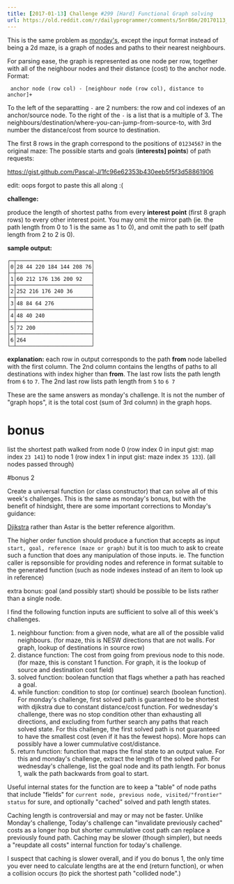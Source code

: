 ```yaml
---
title: [2017-01-13] Challenge #299 [Hard] Functional Graph solving
url: https://old.reddit.com/r/dailyprogrammer/comments/5nr86m/20170113_challenge_299_hard_functional_graph/
---
```


This is the same problem as [monday's](https://www.reddit.com/r/dailyprogrammer/comments/5mzr6x/20170109_challenge_298_hard_functional_maze/), except the input format instead of being a 2d maze, is a graph of nodes and paths to their nearest neighbours.

For parsing ease, the graph is represented as one node per row, together with all of the neighbour nodes and their distance (cost) to the anchor node.  Format:

     anchor node (row col) - [neighbour node (row col), distance to anchor]+

To the left of the separatting `-` are 2 numbers: the row and col indexes of an anchor/source node.  To the right of the `-` is a list that is a multiple of 3.  The neighbours/destination/where-you-can-jump-from-source-to, with 3rd number the distance/cost from source to destination.

The first 8 rows in the graph correspond to the positions of `01234567` in the original maze:  The possible starts and goals (**interests] points**) of path requests:

https://gist.github.com/Pascal-J/1fc96e62353b430eeb5f5f3d58861906

edit:  oops forgot to paste this all along :(

**challenge:** 

produce the length of shortest paths from every **interest point** (first 8 graph rows) to every other interest point.  You may omit the mirror path (ie. the path length from 0 to 1 is the same as 1 to 0), and omit the path to self (path length from 2 to 2 is 0).

**sample output:**

    ┌─┬────────────────────────┐
    │0│28 44 220 184 144 208 76│
    ├─┼────────────────────────┤
    │1│60 212 176 136 200 92   │
    ├─┼────────────────────────┤
    │2│252 216 176 240 36      │
    ├─┼────────────────────────┤
    │3│48 84 64 276            │
    ├─┼────────────────────────┤
    │4│48 40 240               │
    ├─┼────────────────────────┤
    │5│72 200                  │
    ├─┼────────────────────────┤
    │6│264                     │
    └─┴────────────────────────┘

**explanation:** each row in output corresponds to the path **from** node labelled with the first column.  The 2nd column contains the lengths of paths to all destinations with index higher than **from**.  The last row lists the path length from `6` to `7`.  The 2nd last row lists path length from `5` to `6 7`

These are the same answers as monday's challenge.  It is not the number of "graph hops", it is the total cost (sum of 3rd column) in the graph hops.

# bonus

list the shortest path walked from node 0 (row index 0 in input gist:  map index `23 141`) to node 1 (row index 1 in input gist: maze index `35 133`).  (all nodes passed through)

#bonus 2

Create a universal function (or class constructor) that can solve all of this week's challenges.  This is the same as monday's bonus, but with the benefit of hindsight, there are some important corrections to Monday's guidance:

[Djikstra](https://en.wikipedia.org/wiki/Dijkstra%27s_algorithm) rather than Astar is the better reference algorithm.

The higher order function should produce a function that accepts as input `start, goal, reference (maze or graph)` but it is too much to ask to create such a function that does any manipulation of those inputs.  ie.  The function caller is repsonsible for providing nodes and reference in format suitable to the generated function (such as node indexes instead of an item to look up in reference)

extra bonus: goal (and possibly start) should be possible to be lists rather than a single node.

I find the following function inputs are sufficient to solve all of this week's challenges.

1. neighbour function:  from a given node, what are all of the possible valid neighbours. (for maze, this is NESW directions that are not walls.  For graph, lookup of destinations in source row)
2. distance function:  The cost from going from previous node to this node.  (for maze, this is constant 1 function.  For graph, it is the lookup of source and destination cost field)
3. solved function: boolean function that flags whether a path has reached a goal.
4. while function:  condition to stop (or continue) search (boolean function).  For monday's challenge, first solved path is guaranteed to be shortest with djikstra due to constant distance/cost function.  For wednesday's challenge, there was no stop condition other than exhausting all directions, and excluding from further search any paths that reach solved state.  For this challenge, the first solved path is not guaranteed to have the smallest cost (even if it has the fewest hops).  More hops can possibly have a lower cummulative cost/distance.
5. return function: function that maps the final state to an output value.  For this and monday's challenge, extract the length of the solved path.  For wednesday's challenge, list the goal node and its path length.  For bonus 1, walk the path backwards from goal to start.

Useful internal states for the function are to keep a "table" of node paths that include "fields" for `current node, previous node, visited/"frontier" status` for sure, and optionally "cached" solved and path length states.

Caching length is controversial and may or may not be faster.  Unlike Monday's challenge, Today's challenge can "invalidate previously cached" costs as a longer hop but shorter cummulative cost path can replace a previously found path.  Caching may be slower (though simpler), but needs a "reupdate all costs" internal function for today's challenge.  

I suspect that caching is slower overall, and if you do bonus 1, the only time you ever need to calculate lengths are at the end (return function), or when a collision occurs (to pick the shortest path "collided node".)

